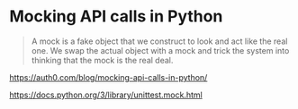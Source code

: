 # Mocking API calls in Python

> A mock is a fake object that we construct to look and act like the real one. We swap the actual object with a mock and trick the system into thinking that the mock is the real deal.

https://auth0.com/blog/mocking-api-calls-in-python/

https://docs.python.org/3/library/unittest.mock.html